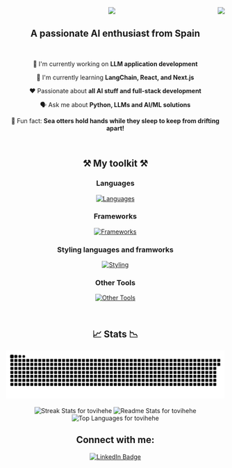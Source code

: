 <img align="right" src="https://img.shields.io/badge/Visitors-10k-purple" />

<div align="center">
    <img src="https://readme-typing-svg.herokuapp.com/?font=Pacifico&size=35&center=true&vCenter=true&width=500&height=70&duration=4000&color=9E1CAE&lines=Hello!+🤗;+I'm+Tovi!+🦦;" />
</div>

<h2 align="center">A passionate AI enthusiast from Spain</h2>

<br/>

<div align="center">   
    
 👾 I'm currently working on **LLM application development**
 
 🧠 I'm currently learning **LangChain, React, and Next.js**

 ❤️ Passionate about **all AI stuff and full-stack development**

 🗣️ Ask me about **Python, LLMs and AI/ML solutions**

 🥸 Fun fact: **Sea otters hold hands while they sleep to keep from drifting apart!** 
 
 </div>

<br/>

<h2 align="center">⚒️ My toolkit ⚒️</h2>

<h3 align="center">Languages</h3>
<p align="center">
  <a href="https://skillicons.dev/icons?i=python,javascript,java,c,r,matlab">
    <img src="https://skillicons.dev/icons?i=python,javascript,java,c,r,matlab" alt="Languages" />
  </a>
</p>

<h3 align="center">Frameworks</h3>
<p align="center">
  <a href="https://skillicons.dev/icons?i=flask,django,react,nodejs,nextjs">
    <img src="https://skillicons.dev/icons?i=flask,django,react,nodejs,nextjs" alt="Frameworks" />
  </a>
</p>

<h3 align="center">Styling languages and framworks</h3>
<p align="center">
  <a href="https://skillicons.dev/icons?i=html,css,tailwind,bootstrap">
    <img src="https://skillicons.dev/icons?i=html,css,tailwind,bootstrap" alt="Styling" />
  </a>
</p>

<h3 align="center">Other Tools</h3>
<p align="center">
  <a href="https://skillicons.dev/icons?i=git,docker,kubernetes,vim,mongodb,mysql,postgresql,aws,azure,vscode">
    <img src="https://skillicons.dev/icons?i=git,github,docker,vim,mongodb,mysql,postgresql,aws,azure,vscode" alt="Other Tools" />
  </a>
</p>

<br/>

<h2 align="center">📈 Stats 📉</h2>
<div align="center">
<img  src="https://raw.githubusercontent.com/tovihehe/tovihehe/output/github-contribution-grid-snake.svg" alt="contribution graph" />
</div>
<br/>

<div align="center">
  <img width="390" height="200" src="https://github-readme-streak-stats-salesp07.vercel.app/?user=tovihehe&count_private=true&theme=jolly&border_radius=10&" alt="Streak Stats for tovihehe" />
  
  <img width="390" height="200" src="https://github-readme-stats-salesp07.vercel.app/api?username=tovihehe&count_private=true&show_icons=true&theme=jolly&rank_icon=github&border_radius=10" alt="Readme Stats for tovihehe" />
  
  <img width="320" height="100" src="https://github-readme-stats-salesp07.vercel.app/api/top-langs/?username=tovihehe&hide=HTML&langs_count=8&layout=compact&theme=jolly&border_radius=10&size_weight=0.5&count_weight=0.5&exclude_repo=github-readme-stats" alt="Top Languages for tovihehe" />
</div>

<div align="center"> 
  <h2>Connect with me:</h2>
  <a href="https://www.linkedin.com/in/andrea-toval" target="_blank" rel="noopener noreferrer">
    <img src="https://img.shields.io/badge/LinkedIn-800080?style=for-the-badge&logo=linkedin&logoColor=white" alt="LinkedIn Badge"/>
  </a>
</div>





